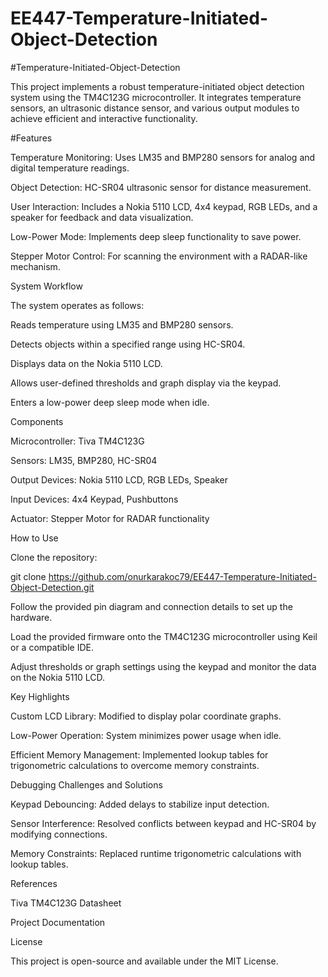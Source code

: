# EE447-Temperature-Initiated-Object-Detection
#Temperature-Initiated-Object-Detection


This project implements a robust temperature-initiated object detection system using the TM4C123G microcontroller. It integrates temperature sensors, an ultrasonic distance sensor, and various output modules to achieve efficient and interactive functionality.

#Features

Temperature Monitoring: Uses LM35 and BMP280 sensors for analog and digital temperature readings.

Object Detection: HC-SR04 ultrasonic sensor for distance measurement.

User Interaction: Includes a Nokia 5110 LCD, 4x4 keypad, RGB LEDs, and a speaker for feedback and data visualization.

Low-Power Mode: Implements deep sleep functionality to save power.

Stepper Motor Control: For scanning the environment with a RADAR-like mechanism.

System Workflow

The system operates as follows:

Reads temperature using LM35 and BMP280 sensors.

Detects objects within a specified range using HC-SR04.

Displays data on the Nokia 5110 LCD.

Allows user-defined thresholds and graph display via the keypad.

Enters a low-power deep sleep mode when idle.

Components

Microcontroller: Tiva TM4C123G

Sensors: LM35, BMP280, HC-SR04

Output Devices: Nokia 5110 LCD, RGB LEDs, Speaker

Input Devices: 4x4 Keypad, Pushbuttons

Actuator: Stepper Motor for RADAR functionality

How to Use

Clone the repository:

git clone https://github.com/onurkarakoc79/EE447-Temperature-Initiated-Object-Detection.git

Follow the provided pin diagram and connection details to set up the hardware.

Load the provided firmware onto the TM4C123G microcontroller using Keil or a compatible IDE.

Adjust thresholds or graph settings using the keypad and monitor the data on the Nokia 5110 LCD.

Key Highlights

Custom LCD Library: Modified to display polar coordinate graphs.

Low-Power Operation: System minimizes power usage when idle.

Efficient Memory Management: Implemented lookup tables for trigonometric calculations to overcome memory constraints.

Debugging Challenges and Solutions

Keypad Debouncing: Added delays to stabilize input detection.

Sensor Interference: Resolved conflicts between keypad and HC-SR04 by modifying connections.

Memory Constraints: Replaced runtime trigonometric calculations with lookup tables.

References

Tiva TM4C123G Datasheet

Project Documentation

License

This project is open-source and available under the MIT License.